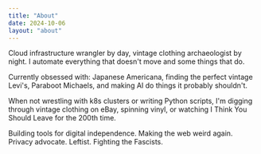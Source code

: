 ```yaml
---
title: "About"
date: 2024-10-06
layout: "about"
---
```


Cloud infrastructure wrangler by day, vintage clothing archaeologist by night. I automate everything that doesn't move and some things that do.

Currently obsessed with: Japanese Americana, finding the perfect vintage Levi's, Paraboot Michaels, and making AI do things it probably shouldn't.

When not wrestling with k8s clusters or writing Python scripts, I'm digging through vintage clothing on eBay, spinning vinyl, or watching I Think You Should Leave for the 200th time.

Building tools for digital independence. Making the web weird again. Privacy advocate. Leftist. Fighting the Fascists.